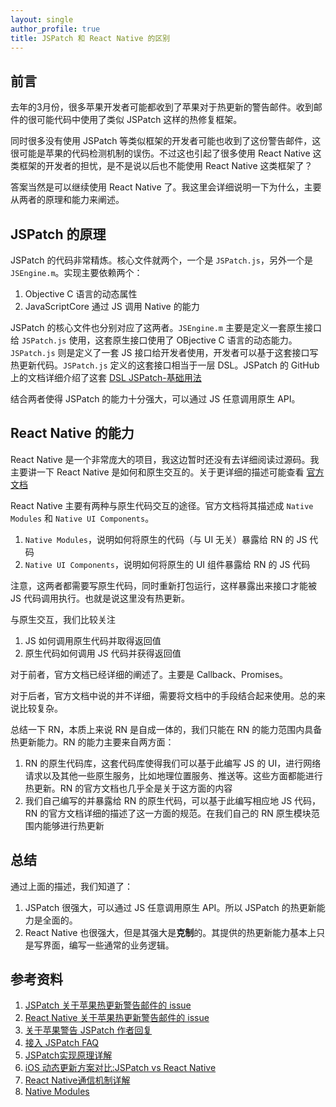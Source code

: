 ```yaml
---
layout: single
author_profile: true
title: JSPatch 和 React Native 的区别
---
```


## 前言

去年的3月份，很多苹果开发者可能都收到了苹果对于热更新的警告邮件。收到邮件的很可能代码中使用了类似 JSPatch 这样的热修复框架。

同时很多没有使用 JSPatch 等类似框架的开发者可能也收到了这份警告邮件，这很可能是苹果的代码检测机制的误伤。不过这也引起了很多使用 React Native 这类框架的开发者的担忧，是不是说以后也不能使用 React Native 这类框架了？

答案当然是可以继续使用 React Native 了。我这里会详细说明一下为什么，主要从两者的原理和能力来阐述。

## JSPatch 的原理

JSPatch 的代码非常精炼。核心文件就两个，一个是 `JSPatch.js`，另外一个是 `JSEngine.m`。实现主要依赖两个：

1. Objective C 语言的动态属性
2. JavaScriptCore 通过 JS 调用 Native 的能力

JSPatch 的核心文件也分别对应了这两者。`JSEngine.m` 主要是定义一套原生接口给 `JSPatch.js` 使用，这套原生接口使用了 OBjective C 语言的动态能力。`JSPatch.js` 则是定义了一套 JS 接口给开发者使用，开发者可以基于这套接口写热更新代码。`JSPatch.js` 定义的这套接口相当于一层 DSL。JSPatch 的 GitHub 上的文档详细介绍了这套 [DSL JSPatch-基础用法](https://github.com/bang590/JSPatch/wiki/JSPatch-%E5%9F%BA%E7%A1%80%E7%94%A8%E6%B3%95)

结合两者使得 JSPatch 的能力十分强大，可以通过 JS 任意调用原生 API。

## React Native 的能力

React Native 是一个非常庞大的项目，我这边暂时还没有去详细阅读过源码。我主要讲一下 React Native 是如何和原生交互的。关于更详细的描述可能查看 [官方文档](http://facebook.github.io/react-native/docs/native-modules-ios.html)

React Native 主要有两种与原生代码交互的途径。官方文档将其描述成 `Native Modules` 和 `Native UI Components`。

1. `Native Modules`，说明如何将原生的代码（与 UI 无关）暴露给 RN 的 JS 代码
2. `Native UI Components`，说明如何将原生的 UI 组件暴露给 RN 的 JS 代码

注意，这两者都需要写原生代码，同时重新打包运行，这样暴露出来接口才能被 JS 代码调用执行。也就是说这里没有热更新。

与原生交互，我们比较关注

1. JS 如何调用原生代码并取得返回值
2. 原生代码如何调用 JS 代码并获得返回值

对于前者，官方文档已经详细的阐述了。主要是 Callback、Promises。

对于后者，官方文档中说的并不详细，需要将文档中的手段结合起来使用。总的来说比较复杂。

总结一下 RN，本质上来说 RN 是自成一体的，我们只能在 RN 的能力范围内具备热更新能力。RN 的能力主要来自两方面：

1. RN 的原生代码库，这套代码库使得我们可以基于此编写 JS 的 UI，进行网络请求以及其他一些原生服务，比如地理位置服务、推送等。这些方面都能进行热更新。RN 的官方文档也几乎全是关于这方面的内容
2. 我们自己编写的并暴露给 RN 的原生代码，可以基于此编写相应地  JS 代码，RN 的官方文档详细的描述了这一方面的规范。在我们自己的 RN 原生模块范围内能够进行热更新


## 总结

通过上面的描述，我们知道了：

1. JSPatch 很强大，可以通过 JS 任意调用原生 API。所以 JSPatch 的热更新能力是全面的。
2. React Native 也很强大，但是其强大是**克制**的。其提供的热更新能力基本上只是写界面，编写一些通常的业务逻辑。

## 参考资料

1. [JSPatch 关于苹果热更新警告邮件的 issue](https://github.com/bang590/JSPatch/issues/746)
2. [React Native 关于苹果热更新警告邮件的 issue](https://github.com/facebook/react-native/issues/13011)
3. [关于苹果警告 JSPatch 作者回复](http://blog.cnbang.net/internet/3374/)
4. [接入 JSPatch FAQ](https://jspatch.com/Docs/appleFAQ)
5. [JSPatch实现原理详解](http://blog.cnbang.net/tech/2808/)
6. [iOS 动态更新方案对比:JSPatch vs React Native](http://blog.cnbang.net/tech/3237/)
7. [React Native通信机制详解](http://blog.cnbang.net/tech/2698/)
8. [Native Modules](http://facebook.github.io/react-native/docs/native-modules-ios.html)